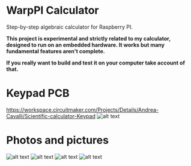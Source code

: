 # WarpPI Calculator
Step-by-step algebraic calculator for Raspberry PI.

**This project is experimental and strictly related to my calculator, designed to run on an embedded hardware.
It works but many fundamental features aren't complete.**<br>

**If you really want to build and test it on your computer take account of that.**

# Keypad PCB
https://workspace.circuitmaker.com/Projects/Details/Andrea-Cavalli/Scientific-calculator-Keypad
![alt text](https://github.com/XDrake99/WarpPI/blob/master/src/main/resources/keypad-preview.jpg "Pictures")

# Photos and pictures
![alt text](https://github.com/XDrake99/WarpPI/blob/master/src/main/resources/algebra_input.gif "Algebra input screen")
![alt text](https://github.com/XDrake99/WarpPI/blob/master/src/main/resources/algebra%20variable%20type.gif "Algebra variable type menu")
![alt text](https://github.com/XDrake99/WarpPI/blob/master/src/main/resources/decimal.png "Example expression")
![alt text](https://github.com/XDrake99/WarpPI/blob/master/src/main/resources/algebra.png "Simplification of an expression")
